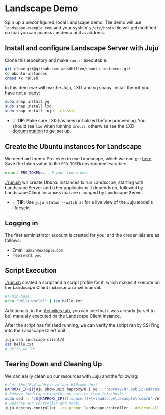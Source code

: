 # Landscape Demo

Spin up a preconfigured, local Landscape demo. The demo will use `landscape.example.com`, and your system's `/etc/hosts` file will get modified so that you can access the demo at that address.

## Install and configure Landscape Server with Juju


Clone this repository and make `run.sh` executable:

```bash
git clone git@github.com:jansdhillon/ubuntu-instances.git
cd ubuntu-instances
chmod +x run.sh
```

In this demo we will use the Juju, LXD, and yq snaps. Install
them if you have not already:

```bash
sudo snap install yq
sudo snap install lxd
sudo snap install juju --classic
```

- 💡 **TIP**: Make sure LXD has been initialized before proceeding. You should see `lxd` when running `groups`, otherwise see [the LXD documentation](https://documentation.ubuntu.com/lxd) to get set up.


## Create the Ubuntu instances for Landscape

We need an Ubuntu Pro token to use Landscape, which we can get [here](https://ubuntu.com/pro/dashboard). Save the token value to the `PRO_TOKEN` environment variable:

```bash
export PRO_TOKEN=... # your token here
```

[./run.sh](run.sh) will create Ubuntu instances to run Landscape, starting with Landscape Server and other applications it depends on, followed by Landscape Client instances that are managed by Landscape Server.

- 💡 **TIP**: Use `juju status --watch 2s` for a live view of the Juju model's lifecycle.


## Logging in 

The first administrator account is created for you, and the credentials are as follows:

- Email: `admin@example.com`
- Password: `pwd`

## Script Execution

[./run.sh](run.sh) created a script and a script profile for it, which makes it execute on the Landscape Client instance on a set interval:

```bash
#!/bin/bash
echo "Hello world!" | tee hello.txt'
```

Additionally, in the [Activities tab](https://landscape.example.com/new_dashboard/activities), you can see that it was already (or set to be) manually executed on the Landscape Client instance.

After the script has finished running, we can verify the script ran by SSH'ing into the Landscape Client unit:

```bash
juju ssh landscape-client/0
cat hello.txt
# Hello world!
```

## Tearing Down and Cleaning Up

We can easily clean up our resources with Juju and the following:

```bash
# Get the IPv4 address of our HAProxy Unit
HAPROXY_IP=$(juju show-unit haproxy/0 | yq '."haproxy/0".public-address')
# Remove landscape.example.com entries from /etc/hosts
sudo sed -i "/${HAPROXY_IP}[[:space:]]\\+landscape\.example\.com/d" /etc/hosts
# Destroy our controller and model
juju destroy-controller --no-prompt landscape-controller --destroy-all-models --no-wait --force
```
